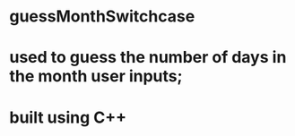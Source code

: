 # guessMonthSwitchcase
# used to guess the number of days in the month user inputs;
# built using C++
